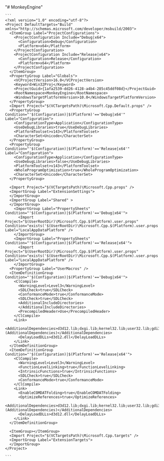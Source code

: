 "# MonkeyEngine" 
````
```
<?xml version="1.0" encoding="utf-8"?>
<Project DefaultTargets="Build" xmlns="http://schemas.microsoft.com/developer/msbuild/2003">
  <ItemGroup Label="ProjectConfigurations">
    <ProjectConfiguration Include="Debug|x64">
      <Configuration>Debug</Configuration>
      <Platform>x64</Platform>
    </ProjectConfiguration>
    <ProjectConfiguration Include="Release|x64">
      <Configuration>Release</Configuration>
      <Platform>x64</Platform>
    </ProjectConfiguration>
  </ItemGroup>
  <PropertyGroup Label="Globals">
    <VCProjectVersion>16.0</VCProjectVersion>
    <Keyword>Win32Proj</Keyword>
    <ProjectGuid>{1afa2539-dd26-4128-a4b4-285c45ddf08d}</ProjectGuid>
    <RootNamespace>MonkeyEngine</RootNamespace>
    <WindowsTargetPlatformVersion>10.0</WindowsTargetPlatformVersion>
  </PropertyGroup>
  <Import Project="$(VCTargetsPath)\Microsoft.Cpp.Default.props" />
  <PropertyGroup Condition="'$(Configuration)|$(Platform)'=='Debug|x64'" Label="Configuration">
    <ConfigurationType>Application</ConfigurationType>
    <UseDebugLibraries>true</UseDebugLibraries>
    <PlatformToolset>v143</PlatformToolset>
    <CharacterSet>Unicode</CharacterSet>
  </PropertyGroup>
  <PropertyGroup Condition="'$(Configuration)|$(Platform)'=='Release|x64'" Label="Configuration">
    <ConfigurationType>Application</ConfigurationType>
    <UseDebugLibraries>false</UseDebugLibraries>
    <PlatformToolset>v143</PlatformToolset>
    <WholeProgramOptimization>true</WholeProgramOptimization>
    <CharacterSet>Unicode</CharacterSet>
  </PropertyGroup>

  <Import Project="$(VCTargetsPath)\Microsoft.Cpp.props" />
  <ImportGroup Label="ExtensionSettings">
  </ImportGroup>
  <ImportGroup Label="Shared" >
  </ImportGroup>
    <ImportGroup Label="PropertySheets" Condition="'$(Configuration)|$(Platform)'=='Debug|x64'">
      <Import Project="$(UserRootDir)\Microsoft.Cpp.$(Platform).user.props" Condition="exists('$(UserRootDir)\Microsoft.Cpp.$(Platform).user.props')" Label="LocalAppDataPlatform" />
    </ImportGroup>
    <ImportGroup Label="PropertySheets" Condition="'$(Configuration)|$(Platform)'=='Release|x64'">
      <Import Project="$(UserRootDir)\Microsoft.Cpp.$(Platform).user.props" Condition="exists('$(UserRootDir)\Microsoft.Cpp.$(Platform).user.props')" Label="LocalAppDataPlatform" />
    </ImportGroup>
  <PropertyGroup Label="UserMacros" />
  <ItemDefinitionGroup Condition="'$(Configuration)|$(Platform)'=='Debug|x64'">
    <ClCompile>
      <WarningLevel>Level3</WarningLevel>
      <SDLCheck>true</SDLCheck>
	  <ConformanceMode>true</ConformanceMode>
	  <SDLCheck>true</SDLCheck>
      <AdditionalIncludeDirectories>
      </AdditionalIncludeDirectories>
      <PrecompiledHeader>Use</PrecompiledHeader>
    </ClCompile>
    <Link>
      <AdditionalDependencies>d3d12.lib;dxgi.lib;kernel32.lib;user32.lib;gdi32.lib;winspool.lib;comdlg32.lib;advapi32.lib;shell32.lib;ole32.lib;oleaut32.lib;uuid.lib;odbc32.lib;odbccp32.lib;%(AdditionalDependencies)</AdditionalDependencies>
      <DelayLoadDLLs>d3d12.dll</DelayLoadDLLs>
    </Link>
  </ItemDefinitionGroup>
  <ItemDefinitionGroup Condition="'$(Configuration)|$(Platform)'=='Release|x64'">
    <ClCompile>
      <WarningLevel>Level3</WarningLevel>
      <FunctionLevelLinking>true</FunctionLevelLinking>
      <IntrinsicFunctions>true</IntrinsicFunctions>
      <SDLCheck>true</SDLCheck>
      <ConformanceMode>true</ConformanceMode>
    </ClCompile>
    <Link>
      <EnableCOMDATFolding>true</EnableCOMDATFolding>
      <OptimizeReferences>true</OptimizeReferences>
      <AdditionalDependencies>d3d12.lib;dxgi.lib;kernel32.lib;user32.lib;gdi32.lib;winspool.lib;comdlg32.lib;advapi32.lib;shell32.lib;ole32.lib;oleaut32.lib;uuid.lib;odbc32.lib;odbccp32.lib;%(AdditionalDependencies)</AdditionalDependencies>
      <DelayLoadDLLs>d3d12.dll</DelayLoadDLLs>
    </Link>
  </ItemDefinitionGroup>

  <ItemGroup></ItemGroup>
  <Import Project="$(VCTargetsPath)\Microsoft.Cpp.targets" />
  <ImportGroup Label="ExtensionTargets">
  </ImportGroup>
</Project>

```
````
